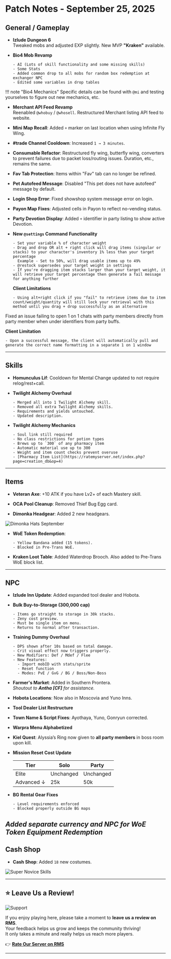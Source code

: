 # Patch Notes - September 25, 2025

## General / Gameplay

- **Izlude Dungeon 6**  
  Tweaked mobs and adjusted EXP slightly. New MVP **"Kraken"** available.

- **Bio4 Mob Revamp**
  ```
  - AI (Lots of skill functionality and some missing skills)  
  - Some Stats  
  - Added common drop to all mobs for random box redemption at exchanger NPC  
  - Edited some variables in drop tables
  ```

!!! note "Bio4 Mechanics"
    Specific details can be found with `@mi` and testing yourselves to figure out new mechanics, etc.      

- **Merchant API Feed Revamp**  
  Reenabled `@whobuy` / `@whosell`. Restructured Merchant listing API feed to website.  

- **Mini Map Recall**: Added `+` marker on last location when using Infinite Fly Wing.

- **#trade Channel Cooldown**: Increased `1 → 3 minutes`.

- **Consumable Refactor**: Restructured fly wing, butterfly wing, converters to prevent failures due to packet loss/routing issues. Duration, etc., remains the same.

- **Fav Tab Protection**: Items within "Fav" tab can no longer be refined.

- **Pet Autofeed Message**: Disabled "This pet does not have autofeed" message by default.

- **Login Shop Error**: Fixed showshop system message error on login.

- **Payon Map Fixes**: Adjusted cells in Payon to reflect no-vending status.

- **Party Devotion Display**: Added `+` identifier in party listing to show active Devotion.

- **New `@settings` Command**
  **Functionality**
  ```
  - Set your variable % of character weight  
  - Drag and drop OR alt + right click will drag items (singular or stacks) to your character's inventory 1% less than your target percentage  
    Example - Set to 50%, will drag usable items up to 49%  
  - @restock supersedes your target weight in settings  
  - If you're dragging item stacks larger than your target weight, it will retrieve your target percentage then generate a fail message for anything further
  ```

  **Client Limitations**
  ```
  - Using alt+right click if you "fail" to retrieve items due to item count/weight/quantity will still lock your retrieval with this method until you drag + drop successfully as an alternative
  ```
Fixed an issue failing to open 1 on 1 chats with party members directly from party member when under identifiers from party buffs.

  **Client Limitation**
  ```
  - Upon a successful message, the client will automatically pull and generate the correct name formatting in a separate 1 on 1 window
  ```

---

## Skills

- **Homunculus Lif**: Cooldown for Mental Change updated to not require relog/rest+call.

- **Twilight Alchemy Overhaul**
  ```
  - Merged all into 1 Twilight Alchemy skill.  
  - Removed all extra Twilight Alchemy skills.  
  - Requirements and yields untouched.  
  - Updated description.
  ```

- **Twilight Alchemy Mechanics**
  ```
  - Soul link still required  
  - No class restrictions for potion types  
  - Brews up to `300` of any pharmacy item  
  - Automatic material use up to 300  
  - Weight and item count checks prevent overuse  
  - [Pharmacy Item List](https://ratemyserver.net/index.php?page=creation_db&op=4)
  ```

---

## Items

- **Veteran Axe**: +10 ATK if you have Lv2+ of each Mastery skill.

- **OCA Pool Cleanup**: Removed Thief Bug Egg card.

- **Dimonka Headgear**: Added 2 new headgears.

![Dimonka Hats September](img/dimonka-sept.webp)

- **WoE Token Redemption**:
  ```
  - Yellow Bandana added (15 tokens).  
  - Blocked in Pre-Trans WoE.
  ```

- **Kraken Loot Table**: Added Waterdrop Brooch. Also added to Pre-Trans WoE block list.

---

## NPC

- **Izlude Inn Update**: Added expanded tool dealer and Hobota.

- **Bulk Buy-to-Storage (300,000 cap)**
  ```
  - Items go straight to storage in 30k stacks.  
  - Zeny cost preview.  
  - Must be single item on menu.  
  - Returns to normal after transaction.
  ```

- **Training Dummy Overhaul**
  ```
  - DPS shown after 10s based on total damage.  
  - Crit visual effect now triggers properly.  
  - New Modifiers: Def / Mdef / Flee  
  - New Features:  
    - Import mobID with stats/sprite  
    - Reset function  
    - Modes: PvE / GvG / BG / Boss/Non-Boss
  ```

- **Farmer's Market**: Added in Southern Prontera.  
*Shoutout to **Antha [CF]** for assistance.*

- **Hobota Locations**: Now also in Moscovia and Yuno Inns.

- **Tool Dealer List Restructure**

- **Town Name & Script Fixes**: Ayothaya, Yuno, Gonryun corrected.

- **Warpra Menu Alphabetized**

- **Kiel Quest**: Alyssia’s Ring now given to **all party members** in boss room upon kill.

- **Mission Reset Cost Update**

  | Tier        | Solo  | Party |
  |-------------|-------|-------|
  | Elite       | Unchanged | Unchanged |
  | Advanced ↓  | 25k   | 50k   |

- **BG Rental Gear Fixes**
  ```
  - Level requirements enforced  
  - Blocked properly outside BG maps
  ```
*Added separate currency and NPC for WoE Token Equipment Redemption*
---

## Cash Shop

- **Cash Shop**: Added `18` new costumes.

![Super Novice Skills](img/cash-shop-sept.webp)

---

## ⭐ Leave Us a Review!

![Support](img/writereviewover2.gif)

If you enjoy playing here, please take a moment to **leave us a review on RMS**.  
Your feedback helps us grow and keeps the community thriving!  
It only takes a minute and really helps us reach more players.

👉 [**Rate Our Server on RMS**](https://ratemyserver.net/index.php?page=detailedlistserver&serid=22102&url_sname=UARO%20World%20of%20your%20dream)

---


